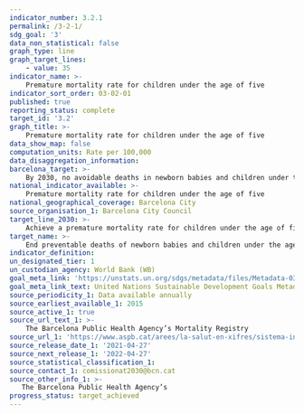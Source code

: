 ```yaml
---
indicator_number: 3.2.1
permalink: /3-2-1/
sdg_goal: '3'
data_non_statistical: false
graph_type: line
graph_target_lines:
    - value: 35
indicator_name: >-
    Premature mortality rate for children under the age of five
indicator_sort_order: 03-02-01
published: true
reporting_status: complete
target_id: '3.2'
graph_title: >-
    Premature mortality rate for children under the age of five
data_show_map: false
computation_units: Rate per 100,000
data_disaggregation_information:
barcelona_target: >-
    By 2030, no avoidable deaths in newborn babies and children under the age of five
national_indicator_available: >-
    Premature mortality rate for children under the age of five
national_geographical_coverage: Barcelona City 
source_organisation_1: Barcelona City Council
target_line_2030: >-
    Achieve a premature mortality rate for children under the age of five of less than 35/100,000
target_name: >-
    End preventable deaths of newborn babies and children under the age of 5, with all countries aiming to reduce the neonatal mortality rate to at least as low as 12 out of every 1,000 live births, and under-5 mortality to at least as low as 25 out of every 1,000 live births
indicator_definition:
un_designated_tier: 1
un_custodian_agency: World Bank (WB)
goal_meta_link: 'https://unstats.un.org/sdgs/metadata/files/Metadata-03-02-01.pdf'
goal_meta_link_text: United Nations Sustainable Development Goals Metadata (pdf 894kB)
source_periodicity_1: Data available annually
source_earliest_available_1: 2015
source_active_1: true
source_url_text_1: >-
    The Barcelona Public Health Agency’s Mortality Registry
source_url_1: 'https://www.aspb.cat/arees/la-salut-en-xifres/sistema-informacio-mortalitat/'
source_release_date_1: '2021-04-27'
source_next_release_1: '2022-04-27'
source_statistical_classification_1: 
source_contact_1: comissionat2030@bcn.cat
source_other_info_1: >-
   The Barcelona Public Health Agency’s
progress_status: target_achieved
---
```

